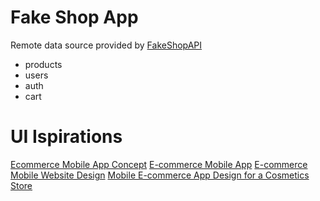 # Fake Shop App

Remote data source provided by [FakeShopAPI](https://fake-shopapi.netlify.app/docs)
- products
- users
- auth
- cart

# UI Ispirations
[Ecommerce Mobile App Concept](https://dribbble.com/shots/19398391-Ecommerce-Mobile-App-Concept)
[E-commerce Mobile App](https://dribbble.com/shots/25570940-E-commerce-Mobile-App)
[E-commerce Mobile Website Design](https://dribbble.com/shots/25743116-E-commerce-Mobile-Website-Design)
[Mobile E-commerce App Design for a Cosmetics Store](https://dribbble.com/shots/25742397-Mobile-E-commerce-App-Design-for-a-Cosmetics-Store)
